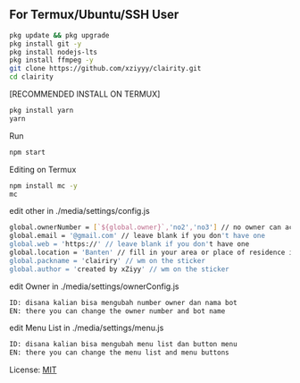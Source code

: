 ## For Termux/Ubuntu/SSH User

```bash
pkg update && pkg upgrade
pkg install git -y
pkg install nodejs-lts
pkg install ffmpeg -y
git clone https://github.com/xziyyy/clairity.git
cd clairity
```

[RECOMMENDED INSTALL ON TERMUX]
```bash
pkg install yarn
yarn
```

Run
```bash
npm start
```
Editing on Termux
```bash
npm install mc -y
mc
```

edit other in ./media/settings/config.js
```bash
global.ownerNumber = [`${global.owner}`,'no2','no3'] // no owner can access all features
global.email = '@gmail.com' // leave blank if you don't have one
global.web = 'https://' // leave blank if you don't have one
global.location = 'Banten' // fill in your area or place of residence if you don't want to leave it blank
global.packname = 'clairiry' // wm on the sticker
global.author = 'created by xZiyy' // wm on the sticker

```

edit Owner in ./media/settings/ownerConfig.js
``` bash
ID: disana kalian bisa mengubah number owner dan nama bot
EN: there you can change the owner number and bot name
```

edit Menu List in ./media/settings/menu.js
```bash
ID: disana kalian bisa mengubah menu list dan button menu
EN: there you can change the menu list and menu buttons
```

License: [MIT](https://choosealicense.com/licenses/mit/)

